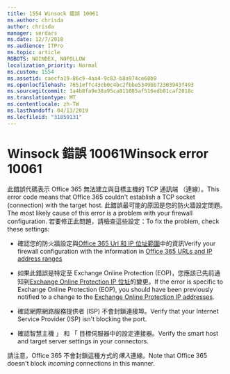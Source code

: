 ```yaml
---
title: 1554 Winsock 錯誤 10061
ms.author: chrisda
author: chrisda
manager: serdars
ms.date: 12/7/2018
ms.audience: ITPro
ms.topic: article
ROBOTS: NOINDEX, NOFOLLOW
localization_priority: Normal
ms.custom: 1554
ms.assetid: caecfa19-86c9-4aa4-9c83-b8a974ce60b9
ms.openlocfilehash: 7651effc43cb0c4bc2fbbe5349bb72303943f493
ms.sourcegitcommit: 1a4b8fa9e38a95ca811085af516edb81caf2018c
ms.translationtype: MT
ms.contentlocale: zh-TW
ms.lasthandoff: 04/13/2019
ms.locfileid: "31859131"
---
```

# <a name="winsock-error-10061"></a><span data-ttu-id="29546-102">Winsock 錯誤 10061</span><span class="sxs-lookup"><span data-stu-id="29546-102">Winsock error 10061</span></span>

<span data-ttu-id="29546-103">此錯誤代碼表示 Office 365 無法建立與目標主機的 TCP 通訊端 （連線）。</span><span class="sxs-lookup"><span data-stu-id="29546-103">This error code means that Office 365 couldn't establish a TCP socket (connection) with the target host.</span></span> <span data-ttu-id="29546-104">此錯誤最可能的原因是您的防火牆設定問題。</span><span class="sxs-lookup"><span data-stu-id="29546-104">The most likely cause of this error is a problem with your firewall configuration.</span></span> <span data-ttu-id="29546-105">若要修正此問題，請檢查這些設定：</span><span class="sxs-lookup"><span data-stu-id="29546-105">To fix the problem, check these settings:</span></span>

- <span data-ttu-id="29546-106">確認您的防火牆設定與[Office 365 Url 和 IP 位址範圍](https://docs.microsoft.com/office365/enterprise/urls-and-ip-address-ranges)中的資訊</span><span class="sxs-lookup"><span data-stu-id="29546-106">Verify your firewall configuration with the information in [Office 365 URLs and IP address ranges](https://docs.microsoft.com/office365/enterprise/urls-and-ip-address-ranges)</span></span>

- <span data-ttu-id="29546-107">如果此錯誤是特定至 Exchange Online Protection (EOP)，您應該已先前通知到[Exchange Online Protection IP 位址](https://docs.microsoft.com/office365/SecurityCompliance/eop/exchange-online-protection-ip-addresses)的變更。</span><span class="sxs-lookup"><span data-stu-id="29546-107">If the error is specific to Exchange Online Protection (EOP), you should have been previously notified to a change to the [Exchange Online Protection IP addresses](https://docs.microsoft.com/office365/SecurityCompliance/eop/exchange-online-protection-ip-addresses).</span></span>

- <span data-ttu-id="29546-108">確認網際網路服務提供者 (ISP) 不會封鎖連接埠。</span><span class="sxs-lookup"><span data-stu-id="29546-108">Verify that your Internet Service Provider (ISP) isn't blocking the port.</span></span>

- <span data-ttu-id="29546-109">確認智慧主機 」 和 「 目標伺服器中的設定連接器。</span><span class="sxs-lookup"><span data-stu-id="29546-109">Verify the smart host and target server settings in your connectors.</span></span>

<span data-ttu-id="29546-110">請注意，Office 365 不會封鎖這種方式的*傳入*連線。</span><span class="sxs-lookup"><span data-stu-id="29546-110">Note that Office 365 doesn't block *incoming* connections in this manner.</span></span>
